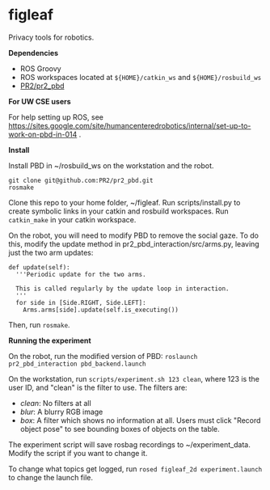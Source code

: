 figleaf
=======

Privacy tools for robotics.

**Dependencies**

* ROS Groovy
* ROS workspaces located at `${HOME}/catkin_ws` and `${HOME}/rosbuild_ws`
* [PR2/pr2_pbd](https://github.com/PR2/pr2_pbd)

**For UW CSE users**

For help setting up ROS, see https://sites.google.com/site/humancenteredrobotics/internal/set-up-to-work-on-pbd-in-014 .

**Install**

Install PBD in ~/rosbuild_ws on the workstation and the robot.
```
git clone git@github.com:PR2/pr2_pbd.git
rosmake
```

Clone this repo to your home folder, ~/figleaf. Run scripts/install.py to create symbolic links in your catkin and rosbuild workspaces. Run `catkin_make` in your catkin workspace.

On the robot, you will need to modify PBD to remove the social gaze. To do this, modify the update method in pr2_pbd_interaction/src/arms.py, leaving just the two arm updates:
```
def update(self):
  '''Periodic update for the two arms.

  This is called regularly by the update loop in interaction.
  '''
  for side in [Side.RIGHT, Side.LEFT]:
    Arms.arms[side].update(self.is_executing())
```

Then, run `rosmake`.

**Running the experiment**

On the robot, run the modified version of PBD: `roslaunch pr2_pbd_interaction pbd_backend.launch`

On the workstation, run `scripts/experiment.sh 123 clean`, where 123 is the user ID, and "clean" is the filter to use. The filters are:
* *clean*: No filters at all
* *blur*: A blurry RGB image
* *box*: A filter which shows no information at all. Users must click "Record object pose" to see bounding boxes of objects on the table.

The experiment script will save rosbag recordings to ~/experiment_data. Modify the script if you want to change it.

To change what topics get logged, run `rosed figleaf_2d experiment.launch` to change the launch file.
